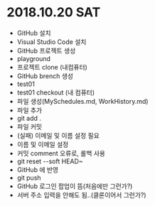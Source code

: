# 2018.10.20 SAT
- GitHub 설치
- Visual Studio Code 설치
- GitHub 프로젝트 생성
 - playground
- 프로젝트 clone (내컴퓨터)
- GitHub brench 생성
 - test01
- test01 checkout (내 컴퓨터)
- 파일 생성(MySchedules.md, WorkHistory.md)
- 파일 추가
 - git add .
- 파일 커밋
 - (실패) 이메일 및 이름 설정 필요
- 이름 및 이메일 설정
- 커밋 comment 오류로, 롤백 사용
 - git reset --soft HEAD~
- GitHub 에 반영
 - git push
 - GitHub 로그인 팝업이 뜸(처음에만 그런가?)
 - 서버 주소 입력을 안해도 됨..(클론이어서 그런가?)